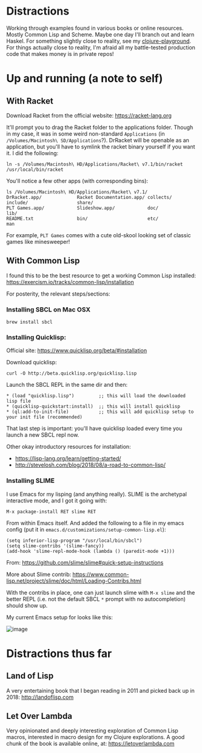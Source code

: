# Distractions

Working through examples found in various books or online resources. Mostly Common Lisp and Scheme. Maybe one day I'll branch out and learn Haskel. For something slightly close to reality, see my [clojure-playground](https://github.com/lfborjas/clojure-playground). For things actually close to reality, I'm afraid all my battle-tested production code that makes money is in private repos!

# Up and running (a note to self)

## With Racket

Download Racket from the official website: https://racket-lang.org

It'll prompt you to drag the Racket folder to the applications folder. Though in my case, it was in some weird non-standard `Applications` (in `/Volumes/Macintosh\ SD/Applications`?). DrRacket will be openable as an application, but you'll have to symlink the racket binary yourself if you want it. I did the following:

	ln -s /Volumes/Macintosh\ HD/Applications/Racket\ v7.1/bin/racket /usr/local/bin/racket

You'll notice a few other apps (with corresponding bins): 

	ls /Volumes/Macintosh\ HD/Applications/Racket\ v7.1/
	DrRacket.app/             Racket Documentation.app/ collects/                 include/                  share/                    
	PLT Games.app/            Slideshow.app/            doc/                      lib/                      
	README.txt                bin/                      etc/                      man

For example, `PLT Games` comes with a cute old-skool looking set of classic games like minesweeper!


## With Common Lisp

I found this to be the best resource to get a working Common Lisp installed: https://exercism.io/tracks/common-lisp/installation

For posterity, the relevant steps/sections:

### Installing SBCL on Mac OSX

	brew install sbcl

### Installing Quicklisp:

Official site: https://www.quicklisp.org/beta/#installation

Download quicklisp:

	curl -O http://beta.quicklisp.org/quicklisp.lisp


Launch the SBCL REPL in the same dir and then:

	* (load "quicklisp.lisp")         ;; this will load the downloaded lisp file
	* (quicklisp-quickstart:install)  ;; this will install quicklisp
	* (ql:add-to-init-file)           ;; this will add quicklisp setup to your init file (recommended)

That last step is important: you'll have quicklisp loaded every time you launch a new SBCL repl now.

Other okay introductory resources for installation:

* https://lisp-lang.org/learn/getting-started/
* http://stevelosh.com/blog/2018/08/a-road-to-common-lisp/

### Installing SLIME

I use Emacs for my lisping (and anything really). SLIME is the archetypal interactive mode, and I got it going with:

    M-x package-install RET slime RET
    
From within Emacs itself. And added the following to a file in my emacs config (put it in `emacs.d/customizations/setup-common-lisp.el`):

    (setq inferior-lisp-program "/usr/local/bin/sbcl")
    (setq slime-contribs '(slime-fancy))
    (add-hook 'slime-repl-mode-hook (lambda () (paredit-mode +1)))
    
    

From: https://github.com/slime/slime#quick-setup-instructions

More about Slime contrib: https://www.common-lisp.net/project/slime/doc/html/Loading-Contribs.html

With the contribs in place, one can just launch slime with `M-x slime` and the better REPL (i.e. not the default SBCL `*` prompt with no autocompletion) should show up.

My current Emacs setup for  looks like this:

![image](https://user-images.githubusercontent.com/82133/48101662-d2857980-e1f5-11e8-97a7-dc8e3162e0e4.png)


# Distractions thus far

## Land of Lisp

A very entertaining book that I began reading in 2011 and picked back up in 2018: http://landoflisp.com

## Let Over Lambda

Very opinionated and deeply interesting exploration of Common Lisp macros, interested in macro design for my Clojure explorations. A good chunk of the book is available online, at: https://letoverlambda.com

